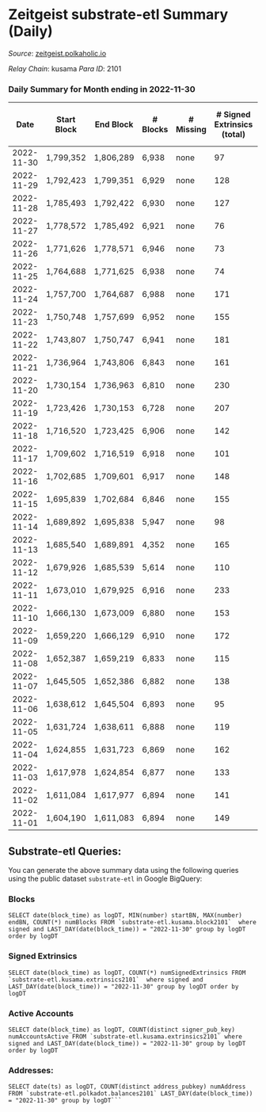 # Zeitgeist substrate-etl Summary (Daily)

_Source_: [zeitgeist.polkaholic.io](https://zeitgeist.polkaholic.io)

*Relay Chain*: kusama
*Para ID*: 2101



### Daily Summary for Month ending in 2022-11-30


| Date | Start Block | End Block | # Blocks | # Missing | # Signed Extrinsics (total) | # Active Accounts | # Addresses with Balances | # Events | # Transfers | # XCM Transfers In | # XCM Transfers Out |
| ---- | ----------- | --------- | -------- | --------- | --------------------------- | ----------------- | ------------------------- | -------- | ----------- | ------------------ | ------------------- |
| 2022-11-30 | 1,799,352 | 1,806,289 | 6,938 | none | 97 | 50 | 15,053 | 36,407 | 49  | 2  |   |
| 2022-11-29 | 1,792,423 | 1,799,351 | 6,929 | none | 128 | 52 | 15,053 | 35,550 | 137  | 2  |   |
| 2022-11-28 | 1,785,493 | 1,792,422 | 6,930 | none | 127 | 72 | 15,054 | 36,378 | 71  |   |   |
| 2022-11-27 | 1,778,572 | 1,785,492 | 6,921 | none | 76 | 41 | 15,052 | 34,743 | 46  | 1  |   |
| 2022-11-26 | 1,771,626 | 1,778,571 | 6,946 | none | 73 | 39 | 15,052 | 36,055 | 51  |   |   |
| 2022-11-25 | 1,764,688 | 1,771,625 | 6,938 | none | 74 | 38 | 15,051 | 34,695 | 32  |   |   |
| 2022-11-24 | 1,757,700 | 1,764,687 | 6,988 | none | 171 | 64 |  | 36,777 | 160  |   |   |
| 2022-11-23 | 1,750,748 | 1,757,699 | 6,952 | none | 155 | 74 |  | 35,974 | 74  |   |   |
| 2022-11-22 | 1,743,807 | 1,750,747 | 6,941 | none | 181 | 79 |  | 35,316 | 208  |   |   |
| 2022-11-21 | 1,736,964 | 1,743,806 | 6,843 | none | 161 | 72 |  | 36,249 | 106  | 1  |   |
| 2022-11-20 | 1,730,154 | 1,736,963 | 6,810 | none | 230 | 63 |  | 35,795 | 270  | 1  |   |
| 2022-11-19 | 1,723,426 | 1,730,153 | 6,728 | none | 207 | 59 |  | 34,420 | 183  |   |   |
| 2022-11-18 | 1,716,520 | 1,723,425 | 6,906 | none | 142 | 61 |  | 35,511 | 120  |   |   |
| 2022-11-17 | 1,709,602 | 1,716,519 | 6,918 | none | 101 | 46 |  | 34,080 | 35  | 1  |   |
| 2022-11-16 | 1,702,685 | 1,709,601 | 6,917 | none | 148 | 74 | 15,007 | 35,675 | 91  |   |   |
| 2022-11-15 | 1,695,839 | 1,702,684 | 6,846 | none | 155 | 64 |  | 33,819 | 84  | 1  |   |
| 2022-11-14 | 1,689,892 | 1,695,838 | 5,947 | none | 98 | 33 | 14,993 | 28,466 | 53  | 2  |   |
| 2022-11-13 | 1,685,540 | 1,689,891 | 4,352 | none | 165 | 68 |  | 19,063 | 105  | 1  |   |
| 2022-11-12 | 1,679,926 | 1,685,539 | 5,614 | none | 110 | 46 | 14,991 | 27,902 | 50  | 1  |   |
| 2022-11-11 | 1,673,010 | 1,679,925 | 6,916 | none | 233 | 77 |  | 34,072 | 163  | 2  |   |
| 2022-11-10 | 1,666,130 | 1,673,009 | 6,880 | none | 153 | 65 |  | 34,682 | 72  | 2  |   |
| 2022-11-09 | 1,659,220 | 1,666,129 | 6,910 | none | 172 | 70 |  | 33,540 | 169  | 2  |   |
| 2022-11-08 | 1,652,387 | 1,659,219 | 6,833 | none | 115 | 62 |  | 33,843 | 58  | 17 ($852.88) |   |
| 2022-11-07 | 1,645,505 | 1,652,386 | 6,882 | none | 138 | 72 |  | 32,969 | 38  | 37 ($1,361.09) |   |
| 2022-11-06 | 1,638,612 | 1,645,504 | 6,893 | none | 95 | 47 |  | 33,012 | 106  |   |   |
| 2022-11-05 | 1,631,724 | 1,638,611 | 6,888 | none | 119 | 67 |  | 33,936 | 55  | 2  |   |
| 2022-11-04 | 1,624,855 | 1,631,723 | 6,869 | none | 162 | 61 |  | 33,313 | 168  |   |   |
| 2022-11-03 | 1,617,978 | 1,624,854 | 6,877 | none | 133 | 51 | 14,986 | 33,902 | 97  |   |   |
| 2022-11-02 | 1,611,084 | 1,617,977 | 6,894 | none | 141 | 55 | 14,986 | 33,129 | 123  |   |   |
| 2022-11-01 | 1,604,190 | 1,611,083 | 6,894 | none | 149 | 71 | 14,984 | 34,152 | 120  |   |   |

## Substrate-etl Queries:
You can generate the above summary data using the following queries using the public dataset `substrate-etl` in Google BigQuery:


### Blocks
```
SELECT date(block_time) as logDT, MIN(number) startBN, MAX(number) endBN, COUNT(*) numBlocks FROM `substrate-etl.kusama.block2101`  where signed and LAST_DAY(date(block_time)) = "2022-11-30" group by logDT order by logDT
```


### Signed Extrinsics
```
SELECT date(block_time) as logDT, COUNT(*) numSignedExtrinsics FROM `substrate-etl.kusama.extrinsics2101`  where signed and LAST_DAY(date(block_time)) = "2022-11-30" group by logDT order by logDT
```


### Active Accounts
```
SELECT date(block_time) as logDT, COUNT(distinct signer_pub_key) numAccountsActive FROM `substrate-etl.kusama.extrinsics2101` where signed and LAST_DAY(date(block_time)) = "2022-11-30" group by logDT order by logDT
```


### Addresses:
```
SELECT date(ts) as logDT, COUNT(distinct address_pubkey) numAddress FROM `substrate-etl.polkadot.balances2101` LAST_DAY(date(block_time)) = "2022-11-30" group by logDT```

